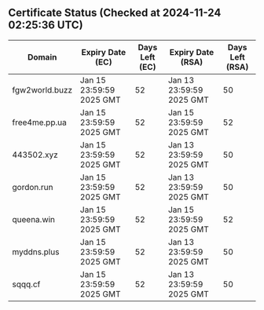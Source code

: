 ## Certificate Status (Checked at 2024-11-24 02:25:36 UTC)
| Domain | Expiry Date (EC) | Days Left (EC) | Expiry Date (RSA) | Days Left (RSA) |
|--------|-------------------|----------------|--------------------|--------------------|
| fgw2world.buzz | Jan 15 23:59:59 2025 GMT | 52 | Jan 13 23:59:59 2025 GMT | 50 |
| free4me.pp.ua | Jan 15 23:59:59 2025 GMT | 52 | Jan 15 23:59:59 2025 GMT | 52 |
| 443502.xyz | Jan 15 23:59:59 2025 GMT | 52 | Jan 13 23:59:59 2025 GMT | 50 |
| gordon.run | Jan 15 23:59:59 2025 GMT | 52 | Jan 13 23:59:59 2025 GMT | 50 |
| queena.win | Jan 15 23:59:59 2025 GMT | 52 | Jan 15 23:59:59 2025 GMT | 52 |
| myddns.plus | Jan 15 23:59:59 2025 GMT | 52 | Jan 13 23:59:59 2025 GMT | 50 |
| sqqq.cf | Jan 15 23:59:59 2025 GMT | 52 | Jan 13 23:59:59 2025 GMT | 50 |
